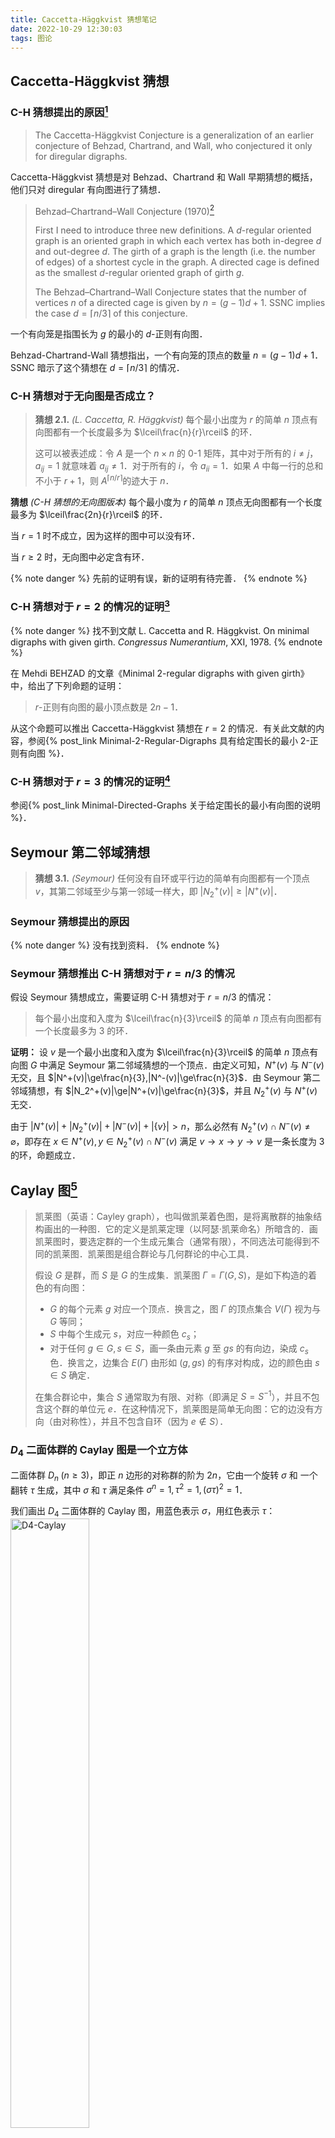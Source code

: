 ```yaml
---
title: Caccetta-Häggkvist 猜想笔记
date: 2022-10-29 12:30:03
tags: 图论
---
```


## Caccetta-Häggkvist 猜想

### C-H 猜想提出的原因[^1]

> The Caccetta-Häggkvist Conjecture is a generalization of an earlier conjecture of Behzad, Chartrand, and Wall, who conjectured it only for diregular digraphs.

Caccetta-Häggkvist 猜想是对 Behzad、Chartrand 和 Wall 早期猜想的概括，他们只对 diregular 有向图进行了猜想．

> Behzad–Chartrand–Wall Conjecture (1970)[^2]
>
> First I need to introduce three new definitions. A $d$-regular oriented graph is an oriented graph in which each vertex has both in-degree $d$ and out-degree $d$. The girth of a graph is the length (i.e. the number of edges) of a shortest cycle in the graph. A directed cage is defined as the smallest $d$-regular oriented graph of girth $g$.
>
> The Behzad–Chartrand–Wall Conjecture states that the number of vertices $n$ of a directed cage is given by $n=(g-1)d+1$. SSNC implies the case $d=\lceil n/3\rceil$ of this conjecture.

一个有向笼是指围长为 $g$ 的最小的 $d$-正则有向图．

Behzad-Chartrand-Wall 猜想指出，一个有向笼的顶点的数量 $n=(g-1)d+1$．SSNC 暗示了这个猜想在 $d=\lceil n/3\rceil$ 的情况．

### C-H 猜想对于无向图是否成立？

> **猜想 2.1.** *(L. Caccetta, R. Häggkvist)* 每个最小出度为 $r$ 的简单 $n$ 顶点有向图都有一个长度最多为 $\lceil\frac{n}{r}\rceil$ 的环．
>
> 这可以被表述成：令 $A$ 是一个 $n\times n$ 的 $0$-$1$ 矩阵，其中对于所有的 $i\ne j$，$a_{ij}=1$ 就意味着 $a_{ij}\ne1$．对于所有的 $i$，令 $a_{ii}=1$．如果 $A$ 中每一行的总和不小于 $r+1$，则 $A^{\lceil n/r\rceil}$的迹大于 $n$．

**猜想** *(C-H 猜想的无向图版本)* 每个最小度为 $r$ 的简单 $n$ 顶点无向图都有一个长度最多为 $\lceil\frac{2n}{r}\rceil$ 的环．

当 $r=1$ 时不成立，因为这样的图中可以没有环．

当 $r\geqslant2$ 时，无向图中必定含有环．

{% note danger %}
先前的证明有误，新的证明有待完善．
{% endnote %}

### C-H 猜想对于 $r=2$ 的情况的证明[^3]

{% note danger %}
找不到文献 L. Caccetta and R. Häggkvist. On minimal digraphs with given girth. *Congressus Numerantium*, XXI, 1978.
{% endnote %}

在 Mehdi BEHZAD 的文章《Minimal 2-regular digraphs with given girth》中，给出了下列命题的证明：

> $r$-正则有向图的最小顶点数是 $2n-1$．

从这个命题可以推出 Caccetta-Häggkvist 猜想在 $r=2$ 的情况．有关此文献的内容，参阅{% post_link Minimal-2-Regular-Digraphs 具有给定围长的最小 2-正则有向图 %}．

### C-H 猜想对于 $r=3$ 的情况的证明[^4]

参阅{% post_link Minimal-Directed-Graphs 关于给定围长的最小有向图的说明 %}．

## Seymour 第二邻域猜想

> **猜想 3.1.** *(Seymour)* 任何没有自环或平行边的简单有向图都有一个顶点 $v$，其第二邻域至少与第一邻域一样大，即 $|N_2^+(v)|\ge|N^+(v)|$．

### Seymour 猜想提出的原因

{% note danger %}
没有找到资料．
{% endnote %}

### Seymour 猜想推出 C-H 猜想对于 $r=n/3$ 的情况

假设 Seymour 猜想成立，需要证明 C-H 猜想对于 $r=n/3$ 的情况：

> 每个最小出度和入度为 $\lceil\frac{n}{3}\rceil$ 的简单 $n$ 顶点有向图都有一个长度最多为 3 的环．

**证明：** 设 $v$ 是一个最小出度和入度为 $\lceil\frac{n}{3}\rceil$ 的简单 $n$ 顶点有向图 $G$ 中满足 Seymour 第二邻域猜想的一个顶点．由定义可知，$N^+(v)$ 与 $N^-(v)$ 无交，且 $|N^+(v)|\ge\frac{n}{3},|N^-(v)|\ge\frac{n}{3}$．由 Seymour 第二邻域猜想，有 $|N_2^+(v)|\ge|N^+(v)|\ge\frac{n}{3}$，并且 $N_2^+(v)$ 与 $N^+(v)$ 无交．

由于 $|N^+(v)|+|N_2^+(v)|+|N^-(v)|+|\{v\}|>n$，那么必然有 $N_2^+(v)\cap N^-(v)\ne\varnothing$，即存在 $x\in N^+(v),y\in N_2^+(v)\cap N^-(v)$ 满足 $v\to x\to y\to v$ 是一条长度为 3 的环，命题成立．

## Caylay 图[^5]

> 凯莱图（英语：Cayley graph），也叫做凯莱着色图，是将离散群的抽象结构画出的一种图．它的定义是凯莱定理（以阿瑟·凯莱命名）所暗含的．画凯莱图时，要选定群的一个生成元集合（通常有限），不同选法可能得到不同的凯莱图．凯莱图是组合群论与几何群论的中心工具．
>
> 假设 $G$ 是群，而 $S$ 是 $G$ 的生成集．凯莱图 $\Gamma=\Gamma(G,S)$，是如下构造的着色的有向图：
> - $G$ 的每个元素 $g$ 对应一个顶点．换言之，图 $\Gamma$ 的顶点集合 $V(\Gamma)$ 视为与 $G$ 等同；
> - $S$ 中每个生成元 $s$，对应一种颜色 $c_s$；
> - 对于任何 $g\in G,s\in S$，画一条由元素 $g$ 至 $gs$ 的有向边，染成 $c_s$ 色．换言之，边集合 $E(\Gamma)$ 由形如 $(g,gs)$ 的有序对构成，边的颜色由 $s\in S$ 确定．
>
> 在集合群论中，集合 $S$ 通常取为有限、对称（即满足 $S=S^{-1}$），并且不包含这个群的单位元 $e$．在这种情况下，凯莱图是简单无向图：它的边没有方向（由对称性），并且不包含自环（因为 $e\notin S$）．

### $D_4$ 二面体群的 Caylay 图是一个立方体

二面体群 $D_n\;(n\geqslant3)$，即正 $n$ 边形的对称群的阶为 $2n$，它由一个旋转 $\sigma$ 和 一个翻转 $\tau$ 生成，其中 $\sigma$ 和 $\tau$ 满足条件 $\sigma^n=1,\tau^2=1,(\sigma\tau)^2=1$．

我们画出 $D_4$ 二面体群的 Caylay 图，用蓝色表示 $\sigma$，用红色表示 $\tau$：
<img src=/img/D4-Caylay.pdf alt="D4-Caylay" width=50%>
<!-- ![D4-Caylay](/img/D4-Caylay.pdf) -->

## Menger 定理

### 连通度，边连通度[^6]

> **连通度**是指为了让图分解成孤立的子图所要删除的顶点数的最小值．
>
> 连通图 $G$ 的**割点**是指一个由顶点组成的集合，在 $G$ 删除了这些点之后，会变得不连通．点连通度 $\kappa(G)$ 是割点集阶数的最小值．如果图 $G$ 不是完全图，且 $\kappa(G)=k$，则图 $G$ 是 $k$-点连通的．更确切地来说，如果图 $G$（不论是否完全）可以在删除了 $k+1$ 个点之后变得不连通，却不能在删除 $k-1$ 个点之后变得不连通，则图 $G$ 是 $k$-点连通的，特别地，阶数为 $n$ 的完全图是 $n-1$-点连通的．
>
> 一对端点 $u,v$ 的**割点**是是指一个由顶点组成的集合，在 $G$ 删除了这些点之后，$u,v$ 会变得不连通．局部连通度 $\kappa(u,v)$ 是 $u,v$ 的最小割点集的阶数．在无向图上，局部连通度是对称的，也就是说，$\kappa(u,v)=\kappa(v,u)$，另外，除了完全图之外，$\kappa(G)$为所有不相邻的点对 $u,v$ 的局部连通度中的最小值．
>
> 类似的概念可以用来定义**边连通度**．如果在 $G$ 上删除一条边可以导致不连通性，则这条边被称作桥．更一般地，割边是指一个由边组成的集合，在 $G$ 删除了这些边之后，会变得不连通．边连通度在 $\lambda(G)$ 是最小的割边集的大小，局部边连通度 $\lambda(u,v)$ 是 $u,v$ 的最小割边集的阶数．同样，局部边连通度是对称的．如果图 $G$ 的边连通度大于等于 $k$，则它被称作 $k$-边连通的．

### Menger 定理[^7]

> 在图论中，门格尔定理（英：Menger's Theorem）指在有限图中，最小割集的大小等于任意在所有顶点对之间可以找到的不相交路径的最大数量．这一定理的证明由卡尔·门格尔于1927年发表．这被认为是图论中最重要且经典的定理之一．该定理刻画了连通性的性质，增加了边的权重可推广成最大流量小割定理，而最大流量小割定理是线性规划的强对偶性定理的直接推论．
>
> #### 边连通度
>
> 门格尔定理的边连通度版本叙述为：
>
>> 设 $G$ 是个有限简单图，$x$ 和 $y$ 是其中两个不相邻的顶点．则 $x$ 和 $y$ 之间的最小边割集元素个数等于从 $x$ 到 $y$ 两两边独立的路径的最多个数．其中一个 $x$ 和 $y$ 之间的边割集是一些边的集合，使得 $G$ 扣除这些边会使 $x$ 和 $y$ 不连通．延伸至所有点对：$G$ 是 $k$-边连通当且仅当 $G$ 中任两点之间都可以找到 $k$ 条两两边独立的路径．
>
> #### 点连通度
>
> 门格尔定理的点连通度版本叙述为：
>
>> 设 $G$ 是个有限简单图，$x$ 和 $y$ 是其中两个不同的顶点．则 $x$ 和 $y$ 之间的最小点割集元素个数等于从 $x$ 到 $y$ 两两端点外点独立的路径的最多个数．其中一个 $x$ 和 $y$ 之间的点割集是搜集一些点，使得 $G$ 扣除这些点会使 $x$ 和 $y$ 不连通．延伸至所有点对：$G$ 是 $k$-连通当且仅当 $G$ 中任两点之间都可以找到 $k$ 条两两端点外点独立的路径．
>
> #### 有限有向图
>
> 上述两版本对于 $G$ 是有向有向图的情况仍然成立，唯独路径将修改成有向路径．
>
> #### 定义
> - **$x,y$-点割集**：给定一个图 $G$ 和 $x,y\in V(G)$，一个点集 $S\subseteq V(G)$，如果 $G-S$ 中无 $x$ 到 $y$ 的路径，则称 $S$ 是 $x,y$-点割集．
> - **$x,y$-边割集**：给定一个图 $G$ 和 $x,y\in V(G)$，一个边集 $S\subseteq E(G)$，如果 $G-S$ 中无 $x$ 到 $y$ 的路径，则称 $S$ 是 $x,y$-边割集．
> - **$X,Y$-路径**：给定一个图 $G$ 和两个点集 $X,Y\subseteq V(G)$，$X,Y$-路径是指一条起点在 $X$ 中，终点在 $Y$ 中，中间点均不在 $X\cup Y$ 中的路径．
> - **内部不相交路径**是指除端点外其他点互不相交的路径．

### Menger 定理的证明

**门格尔定理**：如果 $x,y$ 是图 $G$ 的两个顶点，且 $xy\notin E(G)$，那么最小 $x,y$-点割集的大小等于内部不相交的 $x,y$-路径的条数．

**证明：** 记最小 $x,y$-点割集的大小为 $\kappa(x,y)$，内部不相交的 $x,y$-路径的条数为 $\lambda(x,y)$．

因为 $x,y$-点割集必须包含任意一条 $x,y$-路径上的一点，而共有 $\lambda(x,y)$ 条内部不相交的 $x,y$-路径，所以 $\lambda(x,y)\geq\kappa(x,y)$．下面我们证明二者相等．

我们对图的阶数进行归纳．当 $n(G)=2$，因为 $xy\notin E(G)$，所以 $\kappa(x,y)=\lambda(x,y)=0$，成立．

令 $k=\kappa(x,y)$，我们下面证明可以找到 $k$ 条内部不相交的 $x,y$-路径．

**情况 1**：当 $G$ 有一个最小 $x,y$-点割集 $S$，$S$ 既不是 $N(x)$ 也不是 $N(y)$，其中 $N(x),N(y)$ 分别是 $x$ 和 $y$ 的邻点．

令 $V_1$ 为所有 $x,S$-路径上的点，$V_2$ 为所有 $S,y$-路径上的点．根据 $S$ 的最小性，任意 $v\in S$，都有一条 $x,y$-路径 $xPy$ 经过 $v$，且 $P\cap S=v$，因此 $v\in V_1\cup V_2$．反过来，任意 $v\in V_1\cup V_2$，必有 $v\in S$，否则 $x,y$ 在 $G-S$ 中通过 $v$ 连通．因此，$S=V_1\cup V_2$．

构造一个新的图 $H$，使得 $H_1$ 是 $G$ 的 $V_1$-导出子图再加上一个新的点 $y'$，使得 $y'$ 与 $S$ 中所有点相连．因为 $G$ 中每一条 $x,y$-路径都从 $x$ 开始经过 $S$，所以 $H$ 中的 $x,y'$-点割集也是 $G$ 中的 $x,y$-点割集．又因为 $S$ 是 $H$ 的 $x,y'$-点割集，所以 $\kappa_H(x,y)=k$．又因为$|N(y)-S|>0$，所以 $H$ 比 $G$ 的阶数小，根据归纳假设，$H$ 中有 $k$ 条内部不相交的 $x,y'$-路径，即 $G$ 中有 $k$ 条内部不相交的 $x,S$ -路径．同理，$G$ 中有 $k$ 条内部不相交的 $S,y$-路径，把它们合起来得到 $k$ 条内部互不相交的 $x,y$-路径．

**情况 2**：$G$ 的最小 $x,y$-点割集不是 $N(x)$ 就是 $N(y)$．

如果存在一点 $v\in G\backslash\{x\cup y\cup N(x)\cup N(y)\}$，那么 $v$ 不在 $G$ 的任意一个最小 $x,y$-点割集中，因此 $\kappa_{G-v}(x,y)=k$．根据归纳假设，可以在 $G-v$ 中找到 $k$ 条内部不相交的 $x,y$-路径，它们也是 $G$ 中 $k$ 条内部不相交的 $x,y$-路径．

如果存在一点 $u\in N(x)\cap N(y)$，那么 $\kappa_{G-u}(x,y)=k-1$．根据归纳假设，可以在 $G-u$ 中找到 $k-1$ 条内部不相交的 $x,y$-路径，再加上 $xuy$，得到 $G$ 中 $k$ 条内部不相交的 $x,y$-路径．

否则，$N(x)$ 和 $N(y)$ 是 $V(G)-\{x,y\}$ 的一个分划．令 $G'$ 是由 $N(x)$ 和 $N(y)$ 以及它们之间的边 $[N(x),N(y)]$ 构成的二部图．$x,y$-点割集实际上对应了一个 $G'$ 中的点覆盖，根据 [Kőnig定理](https://en.wikipedia.org/wiki/Kőnig%27s_theorem_(graph_theory))，$G'$ 的最小点覆盖等于最大匹配．因此 $G'$ 包含一个大小为 $k$ 的匹配，即找到了 $G$ 中 $k$ 条内部不相交的 $x,y$-路径．证毕．

---

[^1]: [Caccetta-Häggkvist Conjecture | Open Problem Garden](http://openproblemgarden.org/op/caccetta_haggkvist_conjecture)
[^2]: <https://www.math.ru.nl/OpenGraphProblems/TimV/relatedproblems.html>
[^3]: [Mehdi BEHZAD. Minimal 2-regular digraphs with given girth. Journal of the Mathematical Society of Japan, 25(1) 1-6 January, 1973.](https://doi.org/10.2969/jmsj/02510001)
[^4]: [Y. O. Hamidoune. A note on minimal directed graphs with given girth. Journal of Combinatorial Theory, Series B, 43(3):343–348, 1987.](https://doi.org/10.1016/0095-8956(87)90009-8)
[^5]: [凯莱图 - 维基百科，自由的百科全书](https://zh.wikipedia.org/wiki/%E5%87%B1%E8%90%8A%E5%9C%96)
[^6]: [连通图 - 维基百科，自由的百科全书](https://zh.wikipedia.org/wiki/%E8%BF%9E%E9%80%9A%E5%9B%BE)
[^7]: [门格尔定理 - 维基百科，自由的百科全书](https://zh.wikipedia.org/wiki/%E9%97%A8%E6%A0%BC%E5%B0%94%E5%AE%9A%E7%90%86)